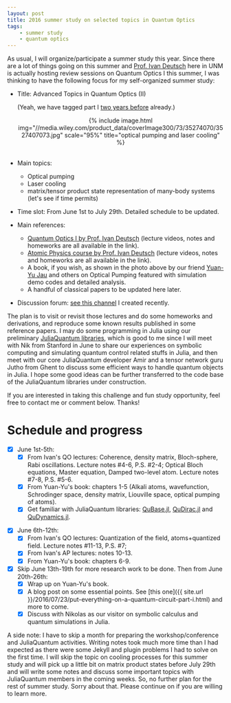 ```yaml
---
layout: post
title: 2016 summer study on selected topics in Quantum Optics
tags:
    - summer study
    - quantum optics
---
```


As usual, I will organize/participate a summer study this year.
Since there are a lot of things going on this summer and [Prof. Ivan Deutsch](http://cquic.unm.edu/deutsch-group/) here in UNM is actually hosting review sessions on Quantum Optics I this summer,
I was thinking to have the following focus for my self-organized summer study:

- Title: Advanced Topics in Quantum Optics (II)

  (Yeah, we have tagged part I [two years before](//iciq.github.io/entangle/QuantumOpticsGroup.html) already.)

  <center>{% include image.html img="//media.wiley.com/product_data/coverImage300/73/35274070/3527407073.jpg" scale="95%" title="optical pumping and laser cooling" %}</center>
  <br>

- Main topics:
    - Optical pumping
    - Laser cooling
    - matrix/tensor product state representation of many-body systems (let's see if time permits)

- Time slot: From June 1st to July 29th. Detailed schedule to be updated.

- Main references:
    - [Quantum Optics I by Prof. Ivan Deutsch](http://info.phys.unm.edu/~ideutsch/Classes/Phys566F15/index.htm) (lecture videos, notes and homeworks are all available in the link).
    - [Atomic Physics course by Prof. Ivan Deutsch](http://info.phys.unm.edu/~ideutsch/Classes/Phys531F11/index.htm) (lecture videos, notes and homeworks are all available in the link).
    - A book, if you wish, as shown in the photo above by our friend [Yuan-Yu Jau](http://cquic.unm.edu/member/yuan.yu.jau/) and others on Optical Pumping featured with simulation demo codes and detailed analysis.
    - A handful of classical papers to be updated here later.

- Discussion forum: [see this channel](https://disqus.com/home/channel/quantumoptics) I created recently.

The plan is to visit or revisit those lectures and do some homeworks and derivations,
and reproduce some known results published in some reference papers.
I may do some programming in Julia using our preliminary [JuliaQuantum libraries](//juliaquantum.github.io),
which is good to me since I will meet with Nik from Stanford in June to share our experiences on symbolic computing and simulating quantum control related stuffs in Julia,
and then meet with our core JuliaQuantum developer Amir and a tensor network guru Jutho from Ghent to discuss some efficient ways to handle quantum objects in Julia.
I hope some good ideas can be further transferred to the code base of the JuliaQuantum libraries under construction.

If you are interested in taking this challenge and fun study opportunity, feel free to contact me or comment below.
Thanks!

Schedule and progress
=====================

- [X] June 1st-5th:
    - [X] From Ivan's QO lectures: Coherence, density matrix, Bloch-sphere, Rabi oscillations.  Lecture notes #4-6, P.S. #2-4; Optical Bloch equations, Master equation, Damped two-level atom.  Lecture notes #7-8, P.S. #5-6.
    - [X] From Yuan-Yu's book: chapters 1-5 (Alkali atoms, wavefunction, Schrodinger space, density matrix, Liouville space, optical pumping of atoms).
    - [X] Get familiar with JuliaQuantum libraries: [QuBase.jl](https://github.com/JuliaQuantum/QuBase.jl), [QuDirac.jl](https://github.com/JuliaQuantum/QuDirac.jl) and [QuDynamics.jl](https://github.com/JuliaQuantum/QuDynamics.jl).
* [X] June 6th-12th:
    * [X] From Ivan's QO lectures: Quantization of the field, atoms+quantized field. Lecture notes #11-13, P.S. #7;
    * [X] From Ivan's AP lectures: notes 10-13.
    * [X] From Yuan-Yu's book: chapters 6-9.
* [X] Skip June 13th-19th for more research work to be done. Then from June 20th-26th:
    * [X] Wrap up on Yuan-Yu's book.
    * [X] A blog post on some essential points. See [this one]({{ site.url }}/2016/07/23/put-everything-on-a-quantum-circuit-part-i.html) and more to come.
    * [X] Discuss with Nikolas as our visitor on symbolic calculus and quantum simulations in Julia.

A side note: I have to skip a month for preparing the workshop/conference and JuliaQuantum activities.
Writing notes took much more time than I had expected as there were some Jekyll and plugin problems I had to solve on the first time.
I will skip the topic on cooling processes for this summer study and will pick up a little bit on matrix product states before July 29th and will write some notes and discuss some important topics with JuliaQuantum members in the coming weeks.
So, no further plan for the rest of summer study. Sorry about that. Please continue on if you are willing to learn more.
